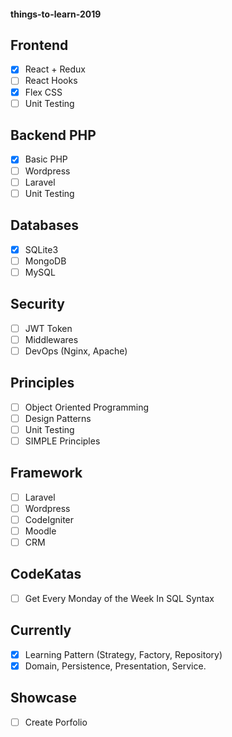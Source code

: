#### things-to-learn-2019

Frontend
---
- [x] React + Redux
- [ ] React Hooks
- [x] Flex CSS
- [ ] Unit Testing

Backend PHP
---
- [x] Basic PHP
- [ ] Wordpress
- [ ] Laravel
- [ ] Unit Testing

Databases
---
- [x] SQLite3
- [ ] MongoDB
- [ ] MySQL

Security
---
- [ ] JWT Token
- [ ] Middlewares
- [ ] DevOps (Nginx, Apache)

Principles
---
- [ ] Object Oriented Programming
- [ ] Design Patterns
- [ ] Unit Testing
- [ ] SIMPLE Principles

Framework
---
- [ ] Laravel
- [ ] Wordpress
- [ ] CodeIgniter
- [ ] Moodle
- [ ] CRM

CodeKatas
---
- [ ] Get Every Monday of the Week In SQL Syntax

Currently
---
- [x] Learning Pattern (Strategy, Factory, Repository)
- [x] Domain, Persistence, Presentation, Service.

Showcase
---
- [ ] Create Porfolio
